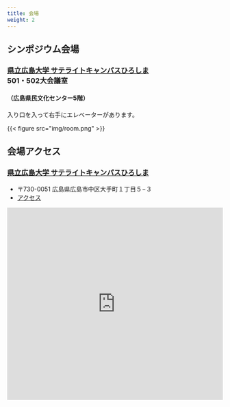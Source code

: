 ```yaml
---
title: 会場
weight: 2
---
```


## シンポジウム会場

### [県立広島大学 サテライトキャンパスひろしま](https://www.pu-hiroshima.ac.jp/site/satellite/)<br>501・502大会議室
#### （広島県民文化センター5階）

入り口を入って右手にエレベーターがあります。

{{< figure src="img/room.png" >}}

## 会場アクセス

### [県立広島大学 サテライトキャンパスひろしま](https://www.pu-hiroshima.ac.jp/site/satellite/)

- 〒730-0051 広島県広島市中区大手町１丁目５−３
- [アクセス](https://www.pu-hiroshima.ac.jp/site/satellite/accessmap.html)

<iframe src="https://www.google.com/maps/embed?pb=!1m18!1m12!1m3!1d3292.267157699698!2d132.45284247573116!3d34.3945548730301!2m3!1f0!2f0!3f0!3m2!1i1024!2i768!4f13.1!3m3!1m2!1s0x355aa20c5658ea3d%3A0x826c9443f506d40b!2z44K144OG44Op44Kk44OI44Kt44Oj44Oz44OR44K544Gy44KN44GX44G-!5e0!3m2!1sja!2sjp!4v1699865448425!5m2!1sja!2sjp" width="100%" height="450" style="border:0;" allowfullscreen="" loading="lazy" referrerpolicy="no-referrer-when-downgrade"></iframe>
